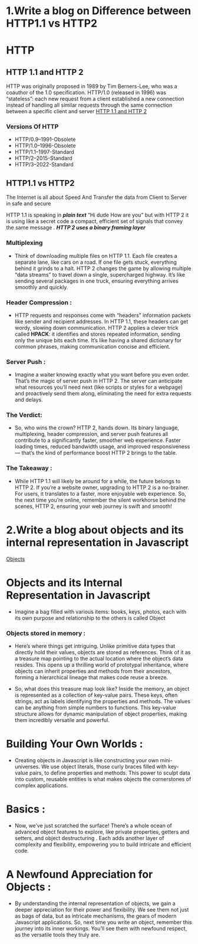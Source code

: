 # 1.Write a blog on Difference between HTTP1.1 vs HTTP2

# HTTP

## HTTP 1.1 and HTTP 2 
HTTP was originally proposed in 1989 by Tim Berners-Lee, who was a coauthor of the 1.0 specification. HTTP/1.0 (released in 1996) was “stateless”: each new request from a client established a new connection instead of handling all similar requests through the same connection between a specific client and server
[HTTP 1.1 and HTTP 2 ](https://medium.com/@gandhiramparthi/http-was-originally-proposed-in-1989-by-tim-berners-lee-who-was-a-coauthor-of-the-1-0-55a3b8b869cb)

### Versions Of HTTP

- HTTP/0.9–1991-Obsolete
- HTTP/1.0–1996-Obsolete
- HTTP/1.1–1997-Standard
- HTTP/2–2015-Standard
- HTTP/3–2022-Standard

## HTTP1.1 vs HTTP2

The Internet is all about Speed And Transfer the data from Client to Server in safe and secure

HTTP 1.1 is speaking in ***plain text*** “Hi dude How are you” but with HTTP 2 it is using like a secret code a compact, efficient set of signals that convey the same message . ***HTTP 2 uses a binary framing layer***

### Multiplexing 
+ Think of downloading multiple files on HTTP 1.1. Each file creates a separate lane, like cars on a road. If one file gets stuck, everything behind it grinds to a halt. HTTP 2 changes the game by allowing multiple “data streams” to travel down a single, supercharged highway. It’s like sending several packages in one truck, ensuring everything arrives smoothly and quickly.

### Header Compression : 
+ HTTP requests and responses come with “headers” information packets like sender and recipient addresses. In HTTP 1.1, these headers can get wordy, slowing down communication. HTTP 2 applies a clever trick called **HPACK**: it identifies and stores repeated information, sending only the unique bits each time. It’s like having a shared dictionary for common phrases, making communication concise and efficient.

### Server Push : 
+ Imagine a waiter knowing exactly what you want before you even order. That’s the magic of server push in HTTP 2. The server can anticipate what resources you’ll need next (like scripts or styles for a webpage) and proactively send them along, eliminating the need for extra requests and delays.

### The Verdict: 
+ So, who wins the crown? HTTP 2, hands down. Its binary language, multiplexing, header compression, and server push features all contribute to a significantly faster, smoother web experience. Faster loading times, reduced bandwidth usage, and improved responsiveness — that’s the kind of performance boost HTTP 2 brings to the table.

### The Takeaway : 
+ While HTTP 1.1 will likely be around for a while, the future belongs to HTTP 2. If you’re a website owner, upgrading to HTTP 2 is a no-brainer. For users, it translates to a faster, more enjoyable web experience. So, the next time you’re online, remember the silent workhorse behind the scenes, HTTP 2, ensuring your web journey is swift and smooth!


# 2.Write a blog about objects and its internal representation in Javascript

[Objects](https://medium.com/@gandhiramparthi/objects-and-its-internal-representation-in-javascript-da0582bc5b46)

# Objects and its Internal Representation in Javascript
+ Imagine a bag filled with various items: books, keys, photos, each with its own purpose and relationship to the others is called Object

### Objects stored in memory :
+ Here’s where things get intriguing. Unlike primitive data types that directly hold their values, objects are stored as references. Think of it as a treasure map pointing to the actual location where the object’s data resides. This opens up a thrilling world of prototypal inheritance, where objects can inherit properties and methods from their ancestors, forming a hierarchical lineage that makes code reuse a breeze.

+ So, what does this treasure map look like? Inside the memory, an object is represented as a collection of key-value pairs. These keys, often strings, act as labels identifying the properties and methods. The values can be anything from simple numbers to functions. This key-value structure allows for dynamic manipulation of object properties, making them incredibly versatile and powerful.

# Building Your Own Worlds : 
+ Creating objects in Javascript is like constructing your own mini-universes. We use object literals, those curly braces filled with key-value pairs, to define properties and methods. This power to sculpt data into custom, reusable entities is what makes objects the cornerstones of complex applications.

# Basics : 
+ Now, we’ve just scratched the surface! There’s a whole ocean of advanced object features to explore, like private properties, getters and setters, and object destructuring . Each adds another layer of complexity and flexibility, empowering you to build intricate and efficient code.

# A Newfound Appreciation for Objects : 
+ By understanding the internal representation of objects, we gain a deeper appreciation for their power and flexibility. We see them not just as bags of data, but as intricate mechanisms, the gears of modern Javascript applications. So, next time you write an object, remember this journey into its inner workings. You’ll see them with newfound respect, as the versatile tools they truly are.